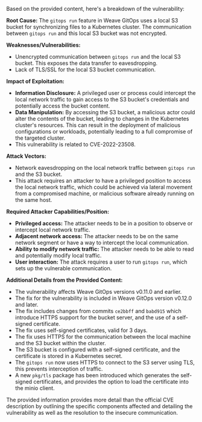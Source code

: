 Based on the provided content, here's a breakdown of the vulnerability:

**Root Cause:**
The `gitops run` feature in Weave GitOps uses a local S3 bucket for synchronizing files to a Kubernetes cluster. The communication between `gitops run` and this local S3 bucket was not encrypted.

**Weaknesses/Vulnerabilities:**
- Unencrypted communication between `gitops run` and the local S3 bucket. This exposes the data transfer to eavesdropping.
- Lack of TLS/SSL for the local S3 bucket communication.

**Impact of Exploitation:**
- **Information Disclosure:** A privileged user or process could intercept the local network traffic to gain access to the S3 bucket's credentials and potentially access the bucket content.
- **Data Manipulation:** By accessing the S3 bucket, a malicious actor could alter the contents of the bucket, leading to changes in the Kubernetes cluster's resources. This can result in the deployment of malicious configurations or workloads, potentially leading to a full compromise of the targeted cluster.
-  This vulnerability is related to CVE-2022-23508.

**Attack Vectors:**
- Network eavesdropping on the local network traffic between `gitops run` and the S3 bucket.
- This attack requires an attacker to have a privileged position to access the local network traffic, which could be achieved via lateral movement from a compromised machine, or malicious software already running on the same host.

**Required Attacker Capabilities/Position:**
- **Privileged access:** The attacker needs to be in a position to observe or intercept local network traffic.
- **Adjacent network access:** The attacker needs to be on the same network segment or have a way to intercept the local communication.
- **Ability to modify network traffic:**  The attacker needs to be able to read and potentially modify local traffic.
- **User interaction:** The attack requires a user to run `gitops run`, which sets up the vulnerable communication.

**Additional Details from the Provided Content:**
- The vulnerability affects Weave GitOps versions v0.11.0 and earlier.
- The fix for the vulnerability is included in Weave GitOps version v0.12.0 and later.
- The fix includes changes from commits `ce2bbff` and `babd915` which introduce HTTPS support for the bucket server, and the use of a self-signed certificate.
- The fix uses self-signed certificates, valid for 3 days.
- The fix uses HTTPS for the communication between the local machine and the S3 bucket within the cluster.
- The S3 bucket is configured with a self-signed certificate, and the certificate is stored in a Kubernetes secret.
- The `gitops run` now uses HTTPS to connect to the S3 server using TLS, this prevents interception of traffic.
- A new `pkg/tls` package has been introduced which generates the self-signed certificates, and provides the option to load the certificate into the minio client.

The provided information provides more detail than the official CVE description by outlining the specific components affected and detailing the vulnerability as well as the resolution to the insecure communication.